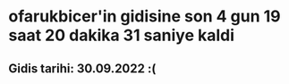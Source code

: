 # ofarukbicer'in gidisine son 4 gun 19 saat 20 dakika 31 saniye kaldi

## Gidis tarihi: 30.09.2022 :(
